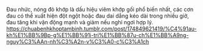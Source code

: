Đau nhức, nóng đỏ khớp là dấu hiệu viêm khớp gối phổ biến nhất, các cơn đau có thể xuất hiện đột ngột hoặc đau dai dẳng kéo dài trong nhiều giờ, đau tăng khi vận động mạnh và giảm nếu nghỉ ngơi hợp lý.
https://chuabenhkhoptambinh.tumblr.com/post/174849621419/%C4%91au-kh%E1%BB%9Bp-g%E1%BB%91i-tri%E1%BB%87u-ch%E1%BB%A9ng-nguy%C3%AAn-nh%C3%A2n-v%C3%A0-c%C3%A1ch
